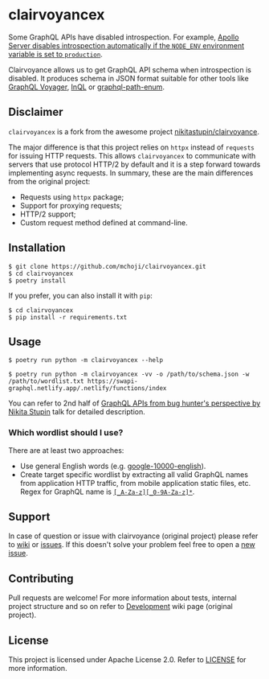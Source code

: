 # clairvoyancex

Some GraphQL APIs have disabled introspection. For example, [Apollo Server disables introspection automatically if the `NODE_ENV` environment variable is set to `production`](https://www.apollographql.com/docs/tutorial/schema/#explore-your-schema).

Clairvoyance allows us to get GraphQL API schema when introspection is disabled. It produces schema in JSON format suitable for other tools like [GraphQL Voyager](https://github.com/APIs-guru/graphql-voyager), [InQL](https://github.com/doyensec/inql) or [graphql-path-enum](https://gitlab.com/dee-see/graphql-path-enum).

## Disclaimer

`clairvoyancex` is a fork from the awesome project [nikitastupin/clairvoyance](https://github.com/nikitastupin/clairvoyance).

The major difference is that this project relies on `httpx` instead of `requests` for issuing HTTP requests. This allows `clairvoyancex` to communicate with servers that use protocol HTTP/2 by default and it is a step forward towards implementing async requests.
In summary, these are the main differences from the original project:
  - Requests using `httpx` package;
  - Support for proxying requests;
  - HTTP/2 support;
  - Custom request method defined at command-line.

## Installation

```
$ git clone https://github.com/mchoji/clairvoyancex.git
$ cd clairvoyancex
$ poetry install
```
If you prefer, you can also install it with `pip`:
```
$ cd clairvoyancex
$ pip install -r requirements.txt
```

## Usage

```
$ poetry run python -m clairvoyancex --help
```

```
$ poetry run python -m clairvoyancex -vv -o /path/to/schema.json -w /path/to/wordlist.txt https://swapi-graphql.netlify.app/.netlify/functions/index
```

You can refer to 2nd half of [GraphQL APIs from bug hunter's perspective by Nikita Stupin](https://youtu.be/nPB8o0cSnvM) talk for detailed description.

### Which wordlist should I use?

There are at least two approaches:

- Use general English words (e.g. [google-10000-english](https://github.com/first20hours/google-10000-english)).
- Create target specific wordlist by extracting all valid GraphQL names from application HTTP traffic, from mobile application static files, etc. Regex for GraphQL name is [`[_A-Za-z][_0-9A-Za-z]*`](http://spec.graphql.org/June2018/#sec-Names).

## Support

In case of question or issue with clairvoyance (original project) please refer to [wiki](https://github.com/nikitastupin/clairvoyance/wiki) or [issues](https://github.com/nikitastupin/clairvoyance/issues). If this doesn't solve your problem feel free to open a [new issue](https://github.com/mchoji/clairvoyancex/issues/new).

## Contributing

Pull requests are welcome! For more information about tests, internal project structure and so on refer to [Development](https://github.com/nikitastupin/clairvoyance/wiki/Development) wiki page (original project).

## License

This project is licensed under Apache License 2.0. Refer to [LICENSE](LICENSE) for more information.
